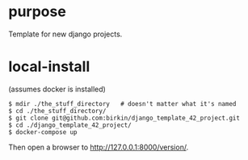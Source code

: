# purpose

Template for new django projects.


# local-install

(assumes docker is installed)

```
$ mdir ./the_stuff_directory   # doesn't matter what it's named
$ cd ./the_stuff_directory/
$ git clone git@github.com:birkin/django_template_42_project.git
$ cd ./django_template_42_project/
$ docker-compose up
```

Then open a browser to <http://127.0.0.1:8000/version/>.
